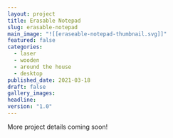 ```yaml
---
layout: project
title: Erasable Notepad
slug: erasable-notepad
main_image: "![[eraseable-notepad-thumbnail.svg]]"
featured: false
categories:
  - laser
  - wooden
  - around the house
  - desktop
published_date: 2021-03-18
draft: false
gallery_images: 
headline: 
version: "1.0"
---
```


More project details coming soon!